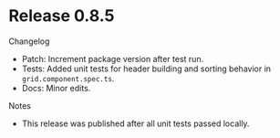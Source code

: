 # Release 0.8.5

Changelog

- Patch: Increment package version after test run.
- Tests: Added unit tests for header building and sorting behavior in `grid.component.spec.ts`.
- Docs: Minor edits.

Notes

- This release was published after all unit tests passed locally.
